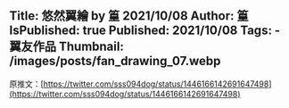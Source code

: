 Title: 悠然翼繪 by 篁 2021/10/08
Author: 篁
IsPublished: true
Published: 2021/10/08
Tags:
    - 翼友作品
Thumbnail: /images/posts/fan_drawing_07.webp
---
原推文：[https://twitter.com/sss094dog/status/1446166142691647498](https://twitter.com/sss094dog/status/1446166142691647498)